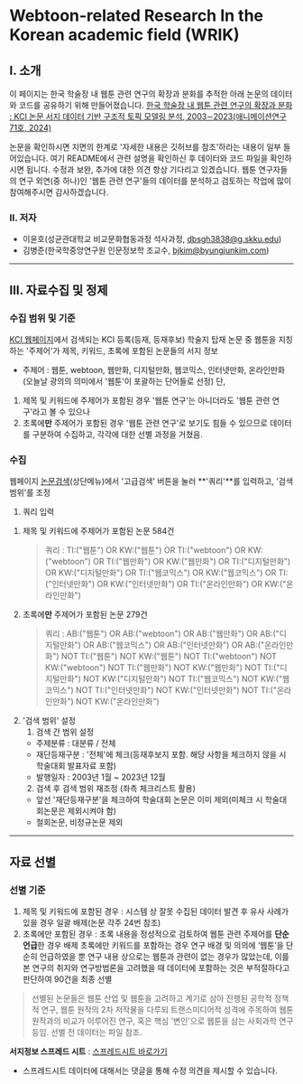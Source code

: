 # **W**ebtoon-related **R**esearch **I**n the **K**orean academic field (WRIK)

## Ⅰ. 소개
이 페이지는 한국 학술장 내 웹툰 관련 연구의 확장과 분화를 추적한 아래 논문의 데이터와 코드를 공유하기 위해 만들어졌습니다.
[한국 학술장 내 웹툰 관련 연구의 확장과 분화 : KCI 논문 서지 데이터 기반 구조적 토픽 모델링 분석, 2003∼2023(애니메이션연구 71호, 2024)](https://www.kci.go.kr/kciportal/ci/sereArticleSearch/ciSereArtiView.kci?sereArticleSearchBean.artiId=ART003123833)

논문을 확인하시면 지면의 한계로 '자세한 내용은 깃허브를 참조'하라는 내용이 일부 들어있습니다. 여기 README에서 관련 설명을 확인하신 후 데이터와 코드 파일을 확인하시면 됩니다.
수정과 보완, 추가에 대한 의견 항상 기다리고 있겠습니다. 웹툰 연구자들의 연구 외연(중 하나)인 '웹툰 관련 연구'들의 데이터를 분석하고 검토하는 작업에 많이 참여해주시면 감사하겠습니다.

### Ⅱ. 저자
- 이윤호(성균관대학교 비교문화협동과정 석사과정, dbsgh3838@g.skku.edu)
- 김병준(한국학중앙연구원 인문정보학 조교수, bjkim@byungjunkim.com)
---
## Ⅲ. 자료수집 및 정제
### 수집 범위 및 기준
[KCI 웹페이지](https://www.kci.go.kr/kciportal/main.kci)에서 검색되는 KCI 등록(등재, 등재후보) 학술지 탑재 논문 중 웹툰을 지칭하는 '주제어'가 제목, 키워드, 초록에 포함된 논문들의 서지 정보
  - 주제어 : 웹툰, webtoon, 웹만화, 디지털만화, 웹코믹스, 인터넷만화, 온라인만화 (오늘날 광의의 의미에서 '웹툰'이 포괄하는 단어들로 선정)
단, 
1) 제목 및 키워드에 주제어가 포함된 경우 '웹툰 연구'는 아니더라도 '웹툰 관련 연구'라고 볼 수 있으나
2) 초록에**만** 주제어가 포함된 경우 '웹툰 관련 연구'로 보기도 힘들 수 있으므로
데이터를 구분하여 수집하고, 각각에 대한 선별 과정을 거쳤음.

### 수집
웹페이지 [논문검색](https://www.kci.go.kr/kciportal/po/search/poArtiSear.kci)(상단메뉴)에서 '고급검색' 버튼을 눌러 **'쿼리'**를 입력하고, '검색 범위'를 조정
1. 쿼리 입력
  1) 제목 및 키워드에 주제어가 포함된 논문 584건
       > 쿼리 : TI:("웹툰") OR KW:("웹툰") OR TI:("webtoon") OR KW:("webtoon") OR TI:("웹만화") OR KW:("웹만화") OR TI:("디지털만화") OR KW:("디지털만화") OR TI:("웹코믹스") OR KW:("웹코믹스") OR TI:("인터넷만화") OR KW:("인터넷만화") OR TI:("온라인만화") OR KW:("온라인만화")
  2) 초록에**만** 주제어가 포함된 논문 279건
       > 쿼리 : AB:("웹툰") OR AB:("webtoon") OR AB:("웹만화") OR AB:("디지털만화") OR AB:("웹코믹스") OR AB:("인터넷만화") OR AB:("온라인만화") NOT TI:("웹툰") NOT KW:("웹툰") NOT TI:("webtoon") NOT KW:("webtoon") NOT TI:("웹만화") NOT KW:("웹만화") NOT TI:("디지털만화") NOT KW:("디지털만화") NOT TI:("웹코믹스") NOT KW:("웹코믹스") NOT TI:("인터넷만화") NOT KW:("인터넷만화") NOT TI:("온라인만화") NOT KW:("온라인만화")

2. '검색 범위' 설정
   1) 검색 간 범위 설정
     - 주제분류 : 대분류 / 전체
     - 재단등재구분 : '전체'에 체크(등재후보지 포함. 해당 사항을 체크하지 않을 시 학술대회 발표자료 포함)
     - 발행일자 : 2003년 1월 ~ 2023년 12월
   2) 검색 후 검색 범위 재조정 (좌측 체크리스트 활용)
     - 앞선 '재단등재구분'을 체크하여 학술대회 논문은 이미 제외(미체크 시 학술대회논문은 제외시켜야 함)
     - 철회논문, 비정규논문 제외
  
---
## 자료 선별
### 선별 기준
1. 제목 및 키워드에 포함된 경우 : 시스템 상 잘못 수집된 데이터 발견 후 유사 사례가 있을 경우 일괄 배제(논문 각주 24번 참조)
2. 초록에만 포함된 경우 : 초록 내용을 정성적으로 검토하여 웹툰 관련 주제어를 **단순 언급**한 경우 배제
  초록에만 키워드를 포함하는 경우 연구 배경 및 의의에 ‘웹툰’을 단순히 언급하였을 뿐 연구 내용 상으로는 웹툰과 관련이 없는 경우가 많았는데, 이를 본 연구의 취지와 연구방법론을 고려했을 때 데이터에 포함하는 것은 부적절하다고 판단하여 90건을 최종 선별
  > 선별된 논문들은 웹툰 산업 및 웹툰을 고려하고 계기로 삼아 진행된 공학적 정책적 연구, 웹툰 원작의 2차 저작물을 다루되 트랜스미디어적 성격에 주목하여 웹툰 원작과의 비교가 이루어진 연구, 혹은 핵심 '변인'으로 웹툰을 삼는 사회과학 연구 등임. 선별 전 데이터는 파일 참조.

**서지정보 스프레드 시트** : [스프레드시트 바로가기](https://docs.google.com/spreadsheets/d/1zSQmuXPDgIP8dNm2F6_x3AtksZY_SFJlrrsa4rAMSuo/edit?usp=sharing)
  * 스프레드시트 데이터에 대해서는 댓글을 통해 수정 의견을 제시할 수 있습니다.


